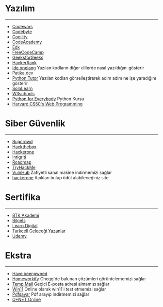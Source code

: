 # Yazılım
---
* [Codewars](https://www.codewars.com/)
* [Codebyte](https://coderbyte.com/)
* [Codility](https://www.codility.com/)
* [CodeAcademy](https://www.codecademy.com/)
* [Edx](https://www.edx.org/search?q=python)
* [FreeCodeCamp](https://www.freecodecamp.org/)
* [GeeksforGeeks](https://www.geeksforgeeks.org/)
* [HackerRank](https://www.hackerrank.com/)
* [Ide.onelang](https://ide.onelang.io/) Yazılan kodların diğer dillerde nasıl yazıldığını gösterir
* [Patika.dev](https://www.patika.dev/tr)
* [Python Tutor](https://pythontutor.com/) Yazılan kodları görselleştirerek adım adım ne işe yaradığını gösterir
* [SoloLearn](https://www.sololearn.com/learning/1073)
* [W3schools](https://www.w3schools.com/)
* [Python for Everybody](https://www.youtube.com/watch?v=UjeNA_JtXME&list=PLlRFEj9H3Oj7Bp8-DfGpfAfDBiblRfl5p) Python Kursu 
* [Harvard CS50's Web Programming](https://www.youtube.com/watch?v=Nn7EX3zkGUo&list=PLhQjrBD2T380xvFSUmToMMzERZ3qB5Ueu) 


# Siber Güvenlik
---
* [Bugcrowd](https://www.bugcrowd.com/)
* [Hackthebox](https://www.hackthebox.com/)
* [Hackerone](https://www.hackerone.com/)
* [Intigriti](https://www.intigriti.com/)
* [Roadmap](https://roadmap.sh/)
* [TryHackMe](https://tryhackme.com/)
* [VulnHub](https://www.vulnhub.com/) Zafiyetli sanal makine indirmemizi sağlar
* [hackerone](https://www.hackerone.com/) Açıkları bulup ödül alabileceğiniz site


# Sertifika 
---
* [BTK Akademi](https://www.btkakademi.gov.tr/)
* [Bilgeİş](https://bilgeis.net/)
* [Learn Digital](https://learndigital.withgoogle.com/digitalgarage/)
* [Turkcell Geleceği Yazanlar](https://gelecegiyazanlar.turkcell.com.tr/)
* [Udemy](https://www.udemy.com/)

# Ekstra
---
* [Haveibeenpwned](https://haveibeenpwned.com/)
* [Homeworkify](https://homeworkify.net/) Chegg'de bulunan çözümleri görüntelememizi sağlar
* [Temp Mail](https://temp-mail.org/tr/) Geçici E-posta adresi almamızı sağlar
* [Win11](https://win11.blueedge.me/) Online olarak win11'i test etmemizi sağlar
* [Pdfsayar](https://www.pdfsayar.com/tr/) Pdf arayıp indirmemizi sağlar
* [O*NET Online](https://www.onetonline.org/)

